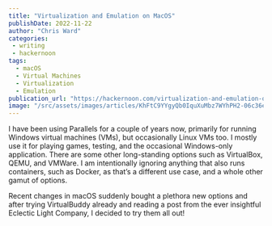 ```yaml
---
title: "Virtualization and Emulation on MacOS"
publishDate: 2022-11-22
author: "Chris Ward"
categories:
 - writing
 - hackernoon
tags:
  - macOS
  - Virtual Machines
  - Virtualization
  - Emulation
publication_url: "https://hackernoon.com/virtualization-and-emulation-on-macos"
image: "/src/assets/images/articles/KhFtC9YYgyQb0IquXuMbz7WYhPH2-06c36e9.png"
---
```

I have been using Parallels for a couple of years now, primarily for running Windows virtual machines (VMs), but occasionally Linux VMs too. I mostly use it for playing games, testing, and the occasional Windows-only application. There are some other long-standing options such as VirtualBox, QEMU, and VMWare. I am intentionally ignoring anything that also runs containers, such as Docker, as that’s a different use case, and a whole other gamut of options.

Recent changes in macOS suddenly bought a plethora new options and after trying VirtualBuddy already and reading a post from the ever insightful Eclectic Light Company, I decided to try them all out!